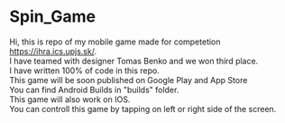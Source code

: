 # Spin_Game
Hi, this is repo of my mobile game made for competetion https://ihra.ics.upjs.sk/. <br>
I have teamed with designer Tomas Benko and we won third place. <br>
I have written 100% of code in this repo.<br>
This game will be soon published on Google Play and App Store<br>
You can find Android Builds in "builds" folder. <br>
This game will also work on IOS.<br>
You can controll this game by tapping on left or right side of the screen.<br>
